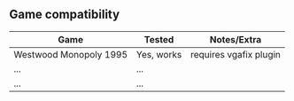 ## Game compatibility

| Game | Tested | Notes/Extra |
|----------|----------|----------|
| Westwood Monopoly 1995    | Yes, works     | requires vgafix plugin          |
| ...    | ...   |               |
| ...    | ...   |               |

